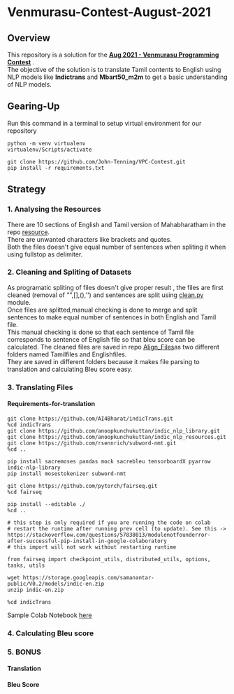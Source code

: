# Venmurasu-Contest-August-2021

## Overview

This repository is a solution for the [**Aug 2021 - Venmurasu Programming Contest**](https://github.com/venmurasu-programming-team/Aug2021-contest) .  
The objective of the solution is to translate Tamil contents to English using NLP models like **Indictrans** and **Mbart50_m2m** to get a basic understanding of NLP models.  

## Gearing-Up
Run this command in a terminal to setup virtual environment for our repository
```
python -m venv virtualenv
virtualenv/Scripts/activate

git clone https://github.com/John-Tenning/VPC-Contest.git
pip install -r requirements.txt

```
## Strategy

### 1. Analysing the Resources

There are 10 sections of English and Tamil version of Mahabharatham in the repo [resource](https://github.com/John-Tenning/VPC-Contest/tree/main/resources).   
There are unwanted characters like brackets and quotes.  
Both the files doesn't give equal number of sentences when spliting it when using fullstop as delimiter.  

### 2. Cleaning and Spliting of Datasets

As programatic spliting of files doesn't give proper result , the files are first cleaned (removal of "",[],(),'') and sentences are split using [clean.py](https://github.com/John-Tenning/VPC-Contest/blob/main/clean.py) module.  
Once files are splitted,manual checking is done to merge and split sentences to make equal number of sentences in both English and Tamil file.  
This manual checking is done so that each sentence of Tamil file corresponds to sentence of English file so that bleu score can be calculated. 
The cleaned files are saved in repo [Align_Files](https://github.com/John-Tenning/VPC-Contest/tree/main/Align_Files)as two different folders named Tamilfiles and Englishfiles.  
They are saved in different folders because it makes file parsing to translation and calculating Bleu score easy.  

### 3. Translating Files

#### Requirements-for-translation

```
git clone https://github.com/AI4Bharat/indicTrans.git
%cd indicTrans
git clone https://github.com/anoopkunchukuttan/indic_nlp_library.git
git clone https://github.com/anoopkunchukuttan/indic_nlp_resources.git
git clone https://github.com/rsennrich/subword-nmt.git
%cd ..

pip install sacremoses pandas mock sacrebleu tensorboardX pyarrow indic-nlp-library
pip install mosestokenizer subword-nmt

git clone https://github.com/pytorch/fairseq.git
%cd fairseq

pip install --editable ./
%cd ..

# this step is only required if you are running the code on colab
# restart the runtime after running prev cell (to update). See this -> https://stackoverflow.com/questions/57838013/modulenotfounderror-after-successful-pip-install-in-google-colaboratory
# this import will not work without restarting runtime

from fairseq import checkpoint_utils, distributed_utils, options, tasks, utils

wget https://storage.googleapis.com/samanantar-public/V0.2/models/indic-en.zip
unzip indic-en.zip

%cd indicTrans
```
Sample Colab Notebook [here](https://colab.research.google.com/drive/1UByeetC68GibBxZq_wxVu4JxqVmdWvzY?usp=sharing)

### 4. Calculating Bleu score


### 5. BONUS

#### Translation
#### Bleu Score
